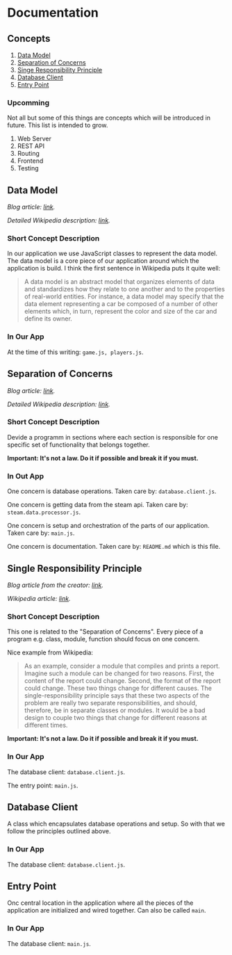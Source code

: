 # Documentation

## Concepts

1. [Data Model](#data-model)
1. [Separation of Concerns](#separation-of-concerns)
1. [Singe Responsibility Principle](#singe-responsibility-principle)
1. [Database Client](#database-client)
1. [Entry Point](#entry-point)

### Upcomming

Not all but some of this things are concepts which will be introduced in future. This list is intended to grow.

1. Web Server
1. REST API
1. Routing
1. Frontend
1. Testing

## Data Model

_Blog article: [link](https://www.ibm.com/cloud/learn/data-modeling)._

_Detailed Wikipedia description: [link](https://en.wikipedia.org/wiki/Data_model)._

### Short Concept Description

 In our application we use JavaScript classes to represent the data model. The data model is a core piece of our application around which the application is build. I think the first sentence in Wikipedia puts it quite well:

 > A data model is an abstract model that organizes elements of data and standardizes how they relate to one another and to the properties of real-world entities. For instance, a data model may specify that the data element representing a car be composed of a number of other elements which, in turn, represent the color and size of the car and define its owner.

### In Our App

At the time of this writing: `game.js, players.js`.

## Separation of Concerns

_Blog article: [link](https://effectivesoftwaredesign.com/2012/02/05/separation-of-concerns/)._

_Detailed Wikipedia description: [link](https://en.wikipedia.org/wiki/Separation_of_concerns)._

### Short Concept Description

Devide a programm in sections where each section is responsible for one specific set of functionality that belongs together.

**Important: It's not a law. Do it if possible and break it if you must.**

### In Out App

One concern is database operations. Taken care by: `database.client.js`.

One concern is getting data from the steam api. Taken care by: `steam.data.processor.js`.

One concern is setup and orchestration of the parts of our application. Taken care by: `main.js`.

One concern is documentation. Taken care by: `README.md` which is this file.

## Single Responsibility Principle

_Blog article from the creator: [link](https://blog.cleancoder.com/uncle-bob/2014/05/08/SingleReponsibilityPrinciple.html)._

_Wikipedia article: [link](https://en.wikipedia.org/wiki/Single-responsibility_principle)._

### Short Concept Description

This one is related to the "Separation of Concerns". Every piece of a program e.g. class, module, function should focus on one concern.

Nice example from Wikipedia:

> As an example, consider a module that compiles and prints a report. Imagine such a module can be changed for two reasons. First, the content of the report could change. Second, the format of the report could change. These two things change for different causes. The single-responsibility principle says that these two aspects of the problem are really two separate responsibilities, and should, therefore, be in separate classes or modules. It would be a bad design to couple two things that change for different reasons at different times.

**Important: It's not a law. Do it if possible and break it if you must.**

### In Our App

The database client: `database.client.js`.

The entry point: `main.js`.

## Database Client

A class which encapsulates database operations and setup. So with that we follow the principles outlined above.

### In Our App

The database client: `database.client.js`.

## Entry Point

Onc central location in the application where all the pieces of the application are initialized and wired together. Can also be called `main`.

### In Our App

The database client: `main.js`.

